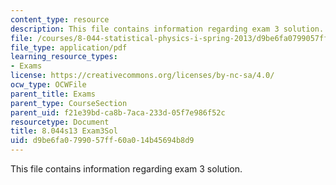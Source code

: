 ```yaml
---
content_type: resource
description: This file contains information regarding exam 3 solution.
file: /courses/8-044-statistical-physics-i-spring-2013/d9be6fa0799057ff60a014b45694b8d9_MIT8_044S14_exam3sol_04.pdf
file_type: application/pdf
learning_resource_types:
- Exams
license: https://creativecommons.org/licenses/by-nc-sa/4.0/
ocw_type: OCWFile
parent_title: Exams
parent_type: CourseSection
parent_uid: f21e39bd-ca8b-7aca-233d-05f7e986f52c
resourcetype: Document
title: 8.044s13 Exam3Sol
uid: d9be6fa0-7990-57ff-60a0-14b45694b8d9
---
```

This file contains information regarding exam 3 solution.